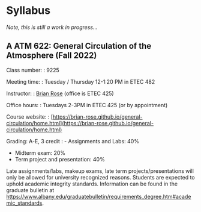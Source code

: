 # Syllabus

*Note, this is still a work in progress...*

## A ATM 622: General Circulation of the Atmosphere (Fall 2022)

Class number:
: 9225

Meeting time:
: Tuesday / Thursday 12-1:20 PM in ETEC 482

Instructor:
: [Brian Rose](https://www.atmos.albany.edu/facstaff/brose/) (office is ETEC 425)

Office hours:
: Tuesdays 2-3PM in ETEC 425 (or by appointment)

Course website:
: [https://brian-rose.github.io/general-circulation/home.html](https://brian-rose.github.io/general-circulation/home.html)

Grading: A-E, 3 credit
: - Assignments and Labs: 40%
  - Midterm exam: 20%
  - Term project and presentation: 40%

Late assignments/labs, makeup exams, late term projects/presentations will only be allowed for university recognized reasons. Students are expected to uphold academic integrity standards. Information can be found in the graduate bulletin at https://www.albany.edu/graduatebulletin/requirements_degree.htm#academic_standards.

